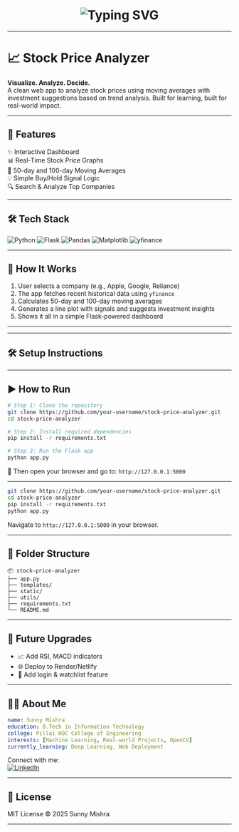 <!-- Greeting Animation (typewriter effect) -->
<h1 align="center">
  <img src="https://readme-typing-svg.demolab.com?font=Fira+Code&duration=3000&pause=500&color=00BFFF&center=true&vCenter=true&width=435&lines=Hi+there+👋+I'm+Sunny+Mishra;Aspiring+Machine+Learning+Engineer;Python+%7C+Flask+%7C+Data+Science+Enthusiast;Builder+of+Real-World+Solutions" alt="Typing SVG" />
</h1>

---

# 📈 Stock Price Analyzer

**Visualize. Analyze. Decide.**  
A clean web app to analyze stock prices using moving averages with investment suggestions based on trend analysis. Built for learning, built for real-world impact.

---

## 🚀 Features

✨ Interactive Dashboard  
📊 Real-Time Stock Price Graphs  
📅 50-day and 100-day Moving Averages  
💡 Simple Buy/Hold Signal Logic  
🔍 Search & Analyze Top Companies  

---

## 🛠 Tech Stack

![Python](https://img.shields.io/badge/-Python-3776AB?style=for-the-badge&logo=python&logoColor=white)
![Flask](https://img.shields.io/badge/-Flask-000000?style=for-the-badge&logo=flask&logoColor=white)
![Pandas](https://img.shields.io/badge/-Pandas-150458?style=for-the-badge&logo=pandas)
![Matplotlib](https://img.shields.io/badge/-Matplotlib-3776AB?style=for-the-badge&logo=matplotlib&logoColor=white)
![yfinance](https://img.shields.io/badge/-yfinance-00599C?style=for-the-badge&logo=yahoo&logoColor=white)

---

## 🧠 How It Works

1. User selects a company (e.g., Apple, Google, Reliance)
2. The app fetches recent historical data using `yfinance`
3. Calculates 50-day and 100-day moving averages
4. Generates a line plot with signals and suggests investment insights
5. Shows it all in a simple Flask-powered dashboard

---





---

## 🛠️ Setup Instructions

---

## ▶️ How to Run

```bash
# Step 1: Clone the repository
git clone https://github.com/your-username/stock-price-analyzer.git
cd stock-price-analyzer

# Step 2: Install required dependencies
pip install -r requirements.txt

# Step 3: Run the Flask app
python app.py
```

📍 Then open your browser and go to: `http://127.0.0.1:5000`

---

```bash
git clone https://github.com/your-username/stock-price-analyzer.git
cd stock-price-analyzer
pip install -r requirements.txt
python app.py
```

Navigate to `http://127.0.0.1:5000` in your browser.

---

## 📂 Folder Structure

```
📦 stock-price-analyzer
├── app.py
├── templates/
├── static/
├── utils/
├── requirements.txt
└── README.md
```

---

## 🔮 Future Upgrades

- 📈 Add RSI, MACD indicators
- 🌐 Deploy to Render/Netlify
- 🔐 Add login & watchlist feature

---

## 👨‍🎓 About Me

```yaml
name: Sunny Mishra
education: B.Tech in Information Technology
college: Pillai HOC College of Engineering
interests: [Machine Learning, Real-world Projects, OpenCV]
currently_learning: Deep Learning, Web Deployment
```

Connect with me:  
[![LinkedIn](https://img.shields.io/badge/-LinkedIn-0A66C2?style=flat-square&logo=linkedin&logoColor=white)](https://linkedin.com/in/your-link)

---

## 📄 License

MIT License © 2025 Sunny Mishra

---



